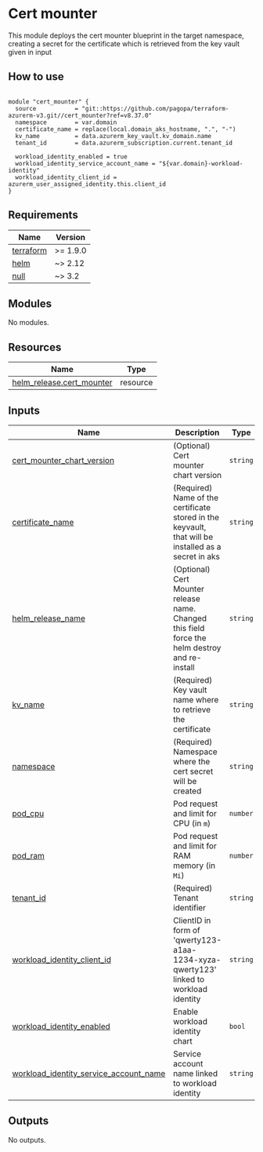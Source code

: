 # Cert mounter

This module deploys the cert mounter blueprint in the target namespace, creating a secret for the certificate which is retrieved from the key vault given in input

## How to use

```hcl

module "cert_mounter" {
  source           = "git::https://github.com/pagopa/terraform-azurerm-v3.git//cert_mounter?ref=v8.37.0"
  namespace        = var.domain
  certificate_name = replace(local.domain_aks_hostname, ".", "-")
  kv_name          = data.azurerm_key_vault.kv_domain.name
  tenant_id        = data.azurerm_subscription.current.tenant_id
  
  workload_identity_enabled = true
  workload_identity_service_account_name = "${var.domain}-workload-identity"
  workload_identity_client_id = azurerm_user_assigned_identity.this.client_id
}

```

<!-- markdownlint-disable -->
<!-- BEGIN_TF_DOCS -->
## Requirements

| Name | Version |
|------|---------|
| <a name="requirement_terraform"></a> [terraform](#requirement\_terraform) | >= 1.9.0 |
| <a name="requirement_helm"></a> [helm](#requirement\_helm) | ~> 2.12 |
| <a name="requirement_null"></a> [null](#requirement\_null) | ~> 3.2 |

## Modules

No modules.

## Resources

| Name | Type |
|------|------|
| [helm_release.cert_mounter](https://registry.terraform.io/providers/hashicorp/helm/latest/docs/resources/release) | resource |

## Inputs

| Name | Description | Type | Default | Required |
|------|-------------|------|---------|:--------:|
| <a name="input_cert_mounter_chart_version"></a> [cert\_mounter\_chart\_version](#input\_cert\_mounter\_chart\_version) | (Optional) Cert mounter chart version | `string` | `"2.0.1"` | no |
| <a name="input_certificate_name"></a> [certificate\_name](#input\_certificate\_name) | (Required) Name of the certificate stored in the keyvault, that will be installed as a secret in aks | `string` | n/a | yes |
| <a name="input_helm_release_name"></a> [helm\_release\_name](#input\_helm\_release\_name) | (Optional) Cert Mounter release name. Changed this field force the helm destroy and re-install | `string` | `"cert-mounter-blueprint"` | no |
| <a name="input_kv_name"></a> [kv\_name](#input\_kv\_name) | (Required) Key vault name where to retrieve the certificate | `string` | n/a | yes |
| <a name="input_namespace"></a> [namespace](#input\_namespace) | (Required) Namespace where the cert secret will be created | `string` | n/a | yes |
| <a name="input_pod_cpu"></a> [pod\_cpu](#input\_pod\_cpu) | Pod request and limit for CPU (in `m`) | `number` | `10` | no |
| <a name="input_pod_ram"></a> [pod\_ram](#input\_pod\_ram) | Pod request and limit for RAM memory (in `Mi`) | `number` | `30` | no |
| <a name="input_tenant_id"></a> [tenant\_id](#input\_tenant\_id) | (Required) Tenant identifier | `string` | n/a | yes |
| <a name="input_workload_identity_client_id"></a> [workload\_identity\_client\_id](#input\_workload\_identity\_client\_id) | ClientID in form of 'qwerty123-a1aa-1234-xyza-qwerty123' linked to workload identity | `string` | `null` | no |
| <a name="input_workload_identity_enabled"></a> [workload\_identity\_enabled](#input\_workload\_identity\_enabled) | Enable workload identity chart | `bool` | `false` | no |
| <a name="input_workload_identity_service_account_name"></a> [workload\_identity\_service\_account\_name](#input\_workload\_identity\_service\_account\_name) | Service account name linked to workload identity | `string` | `null` | no |

## Outputs

No outputs.
<!-- END_TF_DOCS -->
